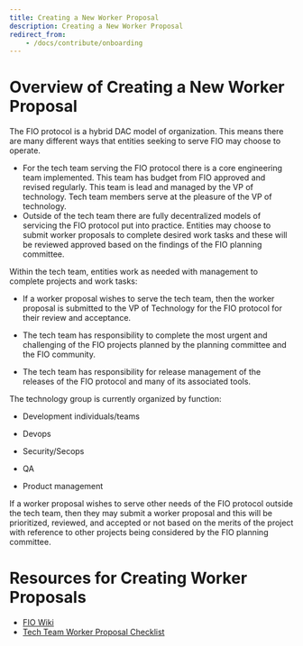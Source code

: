 ```yaml
---
title: Creating a New Worker Proposal
description: Creating a New Worker Proposal
redirect_from:
    - /docs/contribute/onboarding
---
```


# Overview of Creating a New Worker Proposal

The FIO protocol is a hybrid DAC model of organization. This means there are many different ways that entities seeking to serve FIO may choose to operate. 

- For the tech team serving the FIO protocol there is a core engineering team implemented. This team has budget from FIO approved and revised regularly. This team is lead and managed by the VP of technology. Tech team members serve at the pleasure of the VP of technology. 
- Outside of the tech team there are fully decentralized models of servicing the FIO protocol put into practice. Entities may choose to submit worker proposals to complete desired work tasks and these will be reviewed approved based on the findings of the FIO planning committee.

Within the tech team, entities work as needed with management to complete projects and work tasks:

- If a worker proposal wishes to serve the tech team, then the worker proposal is submitted to the VP of Technology for the FIO protocol for their review and acceptance.

- The tech team has responsibility to complete the most urgent and challenging of the FIO projects planned by the planning committee and the FIO community.

- The tech team has responsibility for release management of the releases of the FIO protocol and many of its associated tools.

The technology group is currently organized by function:

- Development individuals/teams

- Devops

- Security/Secops

- QA

- Product management

If a worker proposal wishes to serve other needs of the FIO protocol outside the tech team, then they may submit a worker proposal and this will be prioritized, reviewed, and accepted or not based on the merits of the project with reference to other projects being considered by the FIO planning committee.

# Resources for Creating Worker Proposals
- [FIO Wiki](https://fioprotocol.atlassian.net/wiki/spaces/WP/pages/26476660/Worker+Proposals)
- [Tech Team Worker Proposal Checklist]({{site.baseurl}}/docs/developers/onboarding-workerpropcheck)

